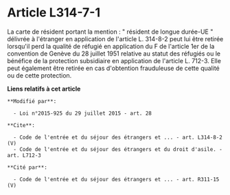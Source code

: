 # Article L314-7-1

La carte de résident portant la mention : " résident de longue durée-UE " délivrée à l'étranger en application de l'article
L. 314-8-2 peut lui être retirée lorsqu'il perd la qualité de réfugié en application du F de l'article 1er de la convention
de Genève du 28 juillet 1951 relative au statut des réfugiés ou le bénéfice de la protection subsidiaire en application   de
l'article L. 712-3. Elle peut également être retirée en cas d'obtention frauduleuse de cette qualité ou de cette protection.

**Liens relatifs à cet article**

	**Modifié par**:

	  - Loi n°2015-925 du 29 juillet 2015 - art. 28

	**Cite**:

	  - Code de l'entrée et du séjour des étrangers et ... - art. L314-8-2 (V)
	  - Code de l'entrée et du séjour des étrangers et du droit d'asile. - art. L712-3

	**Cité par**:

	  - Code de l'entrée et du séjour des étrangers et ... - art. R311-15 (V)

